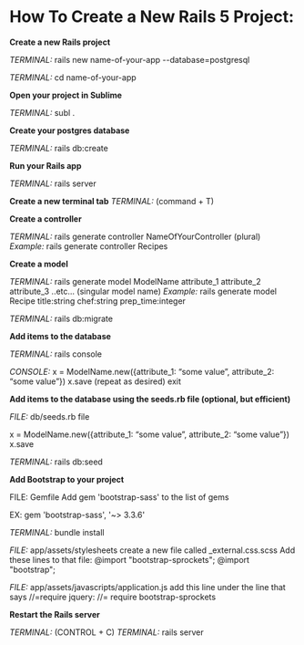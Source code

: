 # How To Create a New Rails 5 Project:

**Create a new Rails project**

*TERMINAL:* rails new name-of-your-app --database=postgresql

*TERMINAL:* cd name-of-your-app


**Open your project in Sublime**

*TERMINAL:* subl .


**Create your postgres database**

*TERMINAL:* rails db:create


**Run your Rails app**

*TERMINAL:* rails server


**Create a new terminal tab**
*TERMINAL:* (command + T)


**Create a controller**

*TERMINAL:* rails generate controller NameOfYourController (plural)
*Example:* rails generate controller Recipes


**Create a model**

*TERMINAL:* rails generate model ModelName attribute_1 attribute_2 attribute_3 ..etc... (singular model name)
*Example:* rails generate model Recipe title:string chef:string prep_time:integer

*TERMINAL:* rails db:migrate 


**Add items to the database**

*TERMINAL:* rails console

*CONSOLE:*
  x = ModelName.new({attribute_1: “some value”, attribute_2: “some value”})
  x.save
(repeat as desired)
  exit


**Add items to the database using the seeds.rb file (optional, but efficient)**

*FILE:* db/seeds.rb file

  x = ModelName.new({attribute_1: “some value”, attribute_2: “some value”})
  x.save

*TERMINAL:* rails db:seed


**Add Bootstrap to your project**

FILE: Gemfile
Add
  gem 'bootstrap-sass'
to the list of gems

EX: gem 'bootstrap-sass', '~> 3.3.6'

*TERMINAL:* bundle install

*FILE:* app/assets/stylesheets
  create a new file called _external.css.scss
Add these lines to that file:
  @import "bootstrap-sprockets";
  @import "bootstrap";

*FILE:* app/assets/javascripts/application.js
  add this line under the line that says //=require jquery: 
    //= require bootstrap-sprockets


**Restart the Rails server**

*TERMINAL:* (CONTROL + C)
*TERMINAL:* rails server







